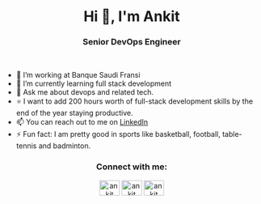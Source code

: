 <h1 align="center">Hi 👋, I'm Ankit </h1>
<h3 align="center">Senior DevOps Engineer </h3>
</br>

- 🔭 I’m working at Banque Saudi Fransi
- 🌱 I’m currently learning full stack development
- 💬 Ask me about devops and related tech.
- ⭐ I want to add 200 hours worth of full-stack development skills by the end of the year staying productive.
- 📫 You can reach out to me on [LinkedIn](https://www.linkedin.com/in/ankit-singh-rathi)
- ⚡ Fun fact: I am pretty good in sports like basketball, football, table-tennis and badminton.

<h3 align="center">Connect with me:</h3>
<p align="center">
<a href="https://twitter.com/Ankit_Rathi_" target="blank"><img align="center" src="https://raw.githubusercontent.com/rahuldkjain/github-profile-readme-generator/master/src/images/icons/Social/twitter.svg" alt="ankit" height="30" width="40" /></a>
<a href="https://www.linkedin.com/in/ankit-singh-rathi" target="blank"><img align="center" src="https://raw.githubusercontent.com/rahuldkjain/github-profile-readme-generator/master/src/images/icons/Social/linked-in-alt.svg" alt="ankit" height="30" width="40" /></a>
<a href="https://stackoverflow.com/users/5761011/codeaprendiz?tab=profile" target="blank"><img align="center" src="https://raw.githubusercontent.com/rahuldkjain/github-profile-readme-generator/master/src/images/icons/Social/stack-overflow.svg" alt="ankit" height="30" width="40" /></a>
</p>

